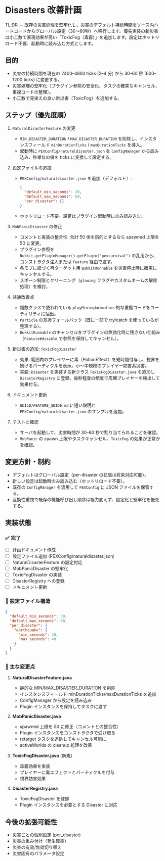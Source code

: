 # Disasters 改善計画

TL;DR — 既存の災害処理を堅牢化し、災害のデフォルト持続時間をソース内ハードコードからグローバル設定（30〜60秒）へ移行します。優先実装の新災害は小工数で表現効果が高い「ToxicFog（毒霧）」を追加します。設定はホットリロード不要、起動時に読み込む方式とします。

## 目的
- 災害の持続時間を現在の 2400–4800 ticks (2–4 分) から 30–60 秒 (600–1200 ticks) に変更する。
- 災害処理の堅牢化（プラグイン参照の安全化、タスクの確実なキャンセル、重複コードの整理）。
- 小工数で見栄えの良い新災害（ToxicFog）を追加する。

## ステップ（優先度順）
1. `NaturalDisasterFeature` の変更
   - `MIN_DISASTER_DURATION` / `MAX_DISASTER_DURATION` を削除し、インスタンスフィールド `minDurationTicks` / `maxDurationTicks` を導入。
   - 起動時に `PEXConfig/naturaldisaster.json` を `ConfigManager` から読み込み、秒単位の値を ticks に変換して設定する。

2. 設定ファイルの追加
   - `PEXConfig/naturaldisaster.json` を追加（デフォルト）:
     ```json
     {
       "default_min_seconds": 30,
       "default_max_seconds": 60,
       "per_disaster": {}
     }
     ```
   - ホットリロード不要。設定はプラグイン起動時にのみ読み込む。

3. `MobPanicDisaster` の修正
   - コメントと実装の整合性: 合計 50 体を目的とするなら spawned 上限を 50 に変更。
   - プラグイン参照を `Bukkit.getPluginManager().getPlugin("pexsurvival")` の乱用から、コンストラクタ注入または `Feature` 経由で渡す。
   - 各モブに紐づく再ターゲット用 `BukkitRunnable` を災害停止時に確実にキャンセルする。
   - スポーン制限とクリーニング（`glowing` フラグやカスタムネームの解除処理）を検討。

4. 共通改善点
   - 複数クラスで使われている `playMiningAnimation` 的な重複コードをユーティリティに抽出。
   - `Particle` の互換フォールバック（既に一部で try/catch を使っているが整理する）。
   - `BukkitRunnable` のキャンセルをプラグインの無効化時に残さない仕組み（`Feature#disable` で参照を保持してキャンセル）。

5. 新災害の追加: `ToxicFogDisaster`
   - 効果: 範囲内のプレイヤーに毒（PotionEffect）を短時間付与し、視界を妨げるパーティクルを表示。小〜中規模のプレイヤー妨害系災害。
   - 実装: `Disaster` を実装する新クラス `ToxicFogDisaster.java` を追加し `DisasterRegistry` に登録。毎秒程度の頻度で周囲プレイヤーを検出して効果付与。

6. ドキュメント更新
   - `GUILD/FEATURE_GUIDE.md` に短い説明と `PEXConfig/naturaldisaster.json` のサンプルを追加。

7. テストと確認
   - サーバを起動して、災害時間が 30–60 秒で割り当てられることを確認。
   - `MobPanic` の spawn 上限やタスクキャンセル、`ToxicFog` の効果が正常かを確認。

## 変更方針・制約
- デフォルトはグローバル設定（per-disaster の拡張は将来対応可能）。
- 新しい設定は起動時のみ読み込む（ホットリロード不要）。
- 既存の `ConfigManager` を流用して `PEXConfig` に JSON ファイルを保管する。
- 互換性重視で既存の機能呼び出し順序は極力変えず、設定化と堅牢化を優先する。

## 実装状態

### ✅ 完了
- [ ] 計画ドキュメント作成
- [ ] 設定ファイル追加 (PEXConfig/naturaldisaster.json)
- [ ] NaturalDisasterFeature の設定対応
- [ ] MobPanicDisaster の堅牢化
- [ ] ToxicFogDisaster の実装
- [ ] DisasterRegistry への登録
- [ ] ドキュメント更新

### 📝 設定ファイル構造

```json
{
  "default_min_seconds": 30,
  "default_max_seconds": 60,
  "per_disaster": {
    "earthquake": {
      "min_seconds": 20,
      "max_seconds": 40
    }
  }
}
```

### 🔧 主な変更点

1. **NaturalDisasterFeature.java**
   - 静的な MIN/MAX_DISASTER_DURATION を削除
   - インスタンスフィールド minDurationTicks/maxDurationTicks を追加
   - ConfigManager から設定を読み込み
   - Plugin インスタンスを保持してタスクに渡す

2. **MobPanicDisaster.java**
   - spawned 上限を 50 に修正（コメントとの整合性）
   - Plugin インスタンスをコンストラクタで受け取る
   - retarget タスクを追跡してキャンセル可能に
   - activeWorlds の cleanup 処理を改善

3. **ToxicFogDisaster.java** (新規)
   - 毒霧効果を実装
   - プレイヤーに毒エフェクトとパーティクルを付与
   - 視界妨害効果

4. **DisasterRegistry.java**
   - ToxicFogDisaster を登録
   - Plugin インスタンスを必要とする Disaster に対応

## 今後の拡張可能性
- 災害ごとの個別設定 (per_disaster)
- 災害の重み付け（発生確率）
- 災害の有効/無効切り替え
- 災害固有のパラメータ設定

